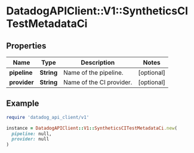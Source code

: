 # DatadogAPIClient::V1::SyntheticsCITestMetadataCi

## Properties

| Name | Type | Description | Notes |
| ---- | ---- | ----------- | ----- |
| **pipeline** | **String** | Name of the pipeline. | [optional] |
| **provider** | **String** | Name of the CI provider. | [optional] |

## Example

```ruby
require 'datadog_api_client/v1'

instance = DatadogAPIClient::V1::SyntheticsCITestMetadataCi.new(
  pipeline: null,
  provider: null
)
```

